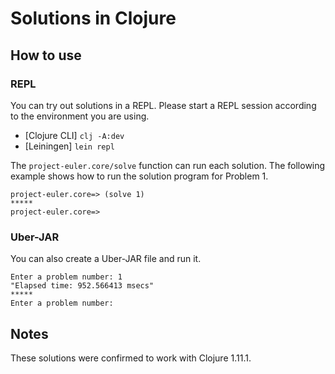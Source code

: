 # Solutions in Clojure

## How to use

### REPL

You can try out solutions in a REPL.
Please start a REPL session according to the environment you are using.

- [Clojure CLI] `clj -A:dev`
- [Leiningen] `lein repl`

The `project-euler.core/solve` function can run each solution.
The following example shows how to run the solution program for Problem 1.

```console
project-euler.core=> (solve 1)
*****
project-euler.core=>
```

### Uber-JAR

You can also create a Uber-JAR file and run it.

```console
Enter a problem number: 1
"Elapsed time: 952.566413 msecs"
*****
Enter a problem number:
```

## Notes

These solutions were confirmed to work with Clojure 1.11.1.
